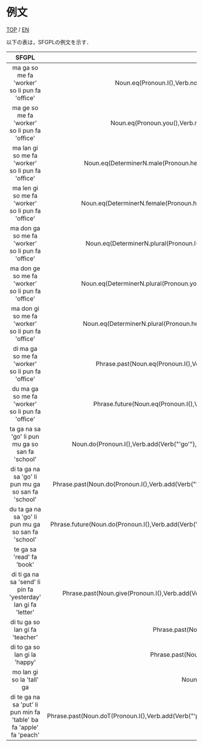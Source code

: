 # 例文

[TOP](../../readme.md)
/
[EN](../en/exampleSentence.md)

以下の表は，SFGPLの例文を示す．

|SFGPL|Python|Translation|
|:-:|:-:|:-:|
|ma ga so me fa 'worker' so li pun fa 'office'|Noun.eq(Pronoun.I(),Verb.none(),Noun.haveP(Noun("'worker'"),Verb.none(),Modifier.N2M(DeterminerN.place(Noun("'office'")))))|I am an office worker.|
|ma ge so me fa 'worker' so li pun fa 'office'|Noun.eq(Pronoun.you(),Verb.none(),Noun.haveP(Noun("'worker'"),Verb.none(),Modifier.N2M(DeterminerN.place(Noun("'office'")))))|You are an office worker.|
|ma lan gi so me fa 'worker' so li pun fa 'office'|Noun.eq(DeterminerN.male(Pronoun.he()),Verb.none(),Noun.haveP(Noun("'worker'"),Verb.none(),Modifier.N2M(DeterminerN.place(Noun("'office'")))))|He is an office worker.|
|ma len gi so me fa 'worker' so li pun fa 'office'|Noun.eq(DeterminerN.female(Pronoun.he()),Verb.none(),Noun.haveP(Noun("'worker'"),Verb.none(),Modifier.N2M(DeterminerN.place(Noun("'office'")))))|She is an office worker.|
|ma don ga so me fa 'worker' so li pun fa 'office'|Noun.eq(DeterminerN.plural(Pronoun.I()),Verb.none(),Noun.haveP(Noun("'worker'"),Verb.none(),Modifier.N2M(DeterminerN.place(Noun("'office'")))))|We are an office worker.|
|ma don ge so me fa 'worker' so li pun fa 'office'|Noun.eq(DeterminerN.plural(Pronoun.you()),Verb.none(),Noun.haveP(Noun("'worker'"),Verb.none(),Modifier.N2M(DeterminerN.place(Noun("'office'")))))|You are an office worker.|
|ma don gi so me fa 'worker' so li pun fa 'office'|Noun.eq(DeterminerN.plural(Pronoun.he()),Verb.none(),Noun.haveP(Noun("'worker'"),Verb.none(),Modifier.N2M(DeterminerN.place(Noun("'office'")))))|They are an office worker.|
|di ma ga so me fa 'worker' so li pun fa 'office'|Phrase.past(Noun.eq(Pronoun.I(),Verb.none(),Noun.haveP(Noun("'worker'"),Verb.none(),Modifier.N2M(DeterminerN.place(Noun("'office'"))))))|I was an office worker.|
|du ma ga so me fa 'worker' so li pun fa 'office'|Phrase.future(Noun.eq(Pronoun.I(),Verb.none(),Noun.haveP(Noun("'worker'"),Verb.none(),Modifier.N2M(DeterminerN.place(Noun("'office'"))))))|I will be an office worker.|
|ta ga na sa 'go' li pun mu ga so san fa 'school'|Noun.do(Pronoun.I(),Verb.add(Verb("'go'"),Modifier.N2M(DeterminerN.place(Noun.belong(Pronoun.I(),Verb.none(),DeterminerN.stressed(Noun("'school'")))))))|I go to my school.|
|di ta ga na sa 'go' li pun mu ga so san fa 'school'|Phrase.past(Noun.do(Pronoun.I(),Verb.add(Verb("'go'"),Modifier.N2M(DeterminerN.place(Noun.belong(Pronoun.I(),Verb.none(),DeterminerN.stressed(Noun("'school'"))))))))|I went to my school.|
|du ta ga na sa 'go' li pun mu ga so san fa 'school'|Phrase.future(Noun.do(Pronoun.I(),Verb.add(Verb("'go'"),Modifier.N2M(DeterminerN.place(Noun.belong(Pronoun.I(),Verb.none(),DeterminerN.stressed(Noun("'school'"))))))))|I will go to my school.|
|te ga sa 'read' fa 'book'|Noun.doT(Pronoun.I(),Verb("'read'"),Noun("'book'"))|I read a book.|
|di ti ga na sa 'send' li pin fa 'yesterday' lan gi fa 'letter'|Phrase.past(Noun.give(Pronoun.I(),Verb.add(Verb("'send'"),Modifier.N2M(DeterminerN.time(Noun("'yesterday'")))),DeterminerN.male(Pronoun.he()),Noun("'letter'")))|I sent him a letter yesterday.|
|di tu ga so lan gi fa 'teacher'|Phrase.past(Noun.makeN(Pronoun.I(),Verb.none(),DeterminerN.male(Pronoun.he()),Noun("'teacher'")))|I made him a teacher.|
|di to ga so lan gi la 'happy'|Phrase.past(Noun.makeM(Pronoun.I(),Verb.none(),DeterminerN.male(Pronoun.he()),Modifier("'happy'")))|I made her happy.|
|mo lan gi so la 'tall' ga|Noun.gt(DeterminerN.male(Pronoun.he()),Verb.none(),Modifier("'tall'"),Pronoun.I())|He is taller than me.|
|di te ga na sa 'put' li pun min fa 'table' ba fa 'apple' fa 'peach'|Phrase.past(Noun.doT(Pronoun.I(),Verb.add(Verb("'put'"),Modifier.N2M(DeterminerN.place(DeterminerN.on(Noun("'table'"))))),LangObj.AND(Noun("'apple'"),Noun("'peach'"))))|I put an apple and a peach on the table.|

